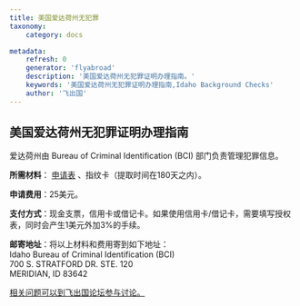 ```yaml
---
title: 美国爱达荷州无犯罪
taxonomy:
    category: docs

metadata:
    refresh: 0
    generator: 'flyabroad'
    description: '美国爱达荷州无犯罪证明办理指南。'
    keywords: '美国爱达荷州无犯罪证明办理指南,Idaho Background Checks'
    author: '飞出国'
---
```


## 美国爱达荷州无犯罪证明办理指南

爱达荷州由 Bureau of Criminal Identification (BCI) 部门负责管理犯罪信息。


**所需材料**： [申请表](https://isp.idaho.gov/BCI/documents/FP%20Request.pdf) 、指纹卡（提取时间在180天之内）。
  
**申请费用**：25美元。

**支付方式**：现金支票，信用卡或借记卡。如果使用信用卡/借记卡，需要填写授权表，同时会产生1美元外加3%的手续。  
 

**邮寄地址**：将以上材料和费用寄到如下地址：  
Idaho Bureau of Criminal Identification (BCI)   
700 S. STRATFORD DR. STE. 120   
MERIDIAN, ID 83642

[相关问题可以到飞出国论坛参与讨论。](http://bbs.fcgvisa.com/t/17401?target=_blank)